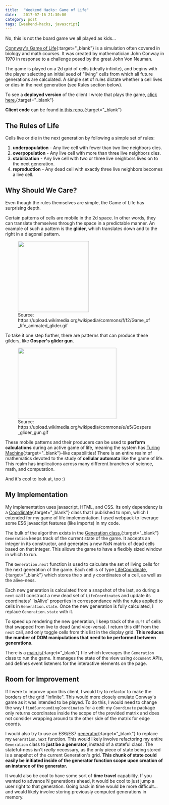 ```yaml
---
title:  "Weekend Hacks: Game of Life"
date:   2017-07-16 21:30:00
category: post
tags: [weekend-hacks, javascript]
---
```


No, this is not the board game we all played as kids...

[Connway's Game of Life][gol]{:target="_blank"} is a simulation often covered in biology and math courses. It was created by mathematician John Conway in 1970 in response to a challenge posed by the great John Von Neuman.

The game is played on a 2d grid of cells (ideally infinite), and begins with the player selecting an initial seed of "living" cells from which all future generations are calculated. A simple set of rules dictate whether a cell lives or dies in the next generation (see Rules section below).

To see a **deployed version** of the client I wrote that plays the game, [click here.][brian]{:target="_blank"}

**Client code** can be found [in this repo.][code]{:target="_blank"}

## The Rules of Life

Cells live or die in the next generation by following a simple set of rules:

1. **underpopulation** - Any live cell with fewer than two live neighbors dies.
2. **overpopulation** - Any live cell with more than three live neighbors dies.
3. **stabilization** - Any live cell with two or three live neighbors lives on to the next generation.
4. **reproduction** - Any dead cell with exactly three live neighbors becomes a live cell.


## Why Should We Care?

Even though the rules themselves are simple, the Game of Life has surprising depth.

Certain patterns of cells are mobile in the 2d space. In other words, they can translate themselves through the space in a predictable manner. An example of such a pattern is the **glider**, which translates down and to the right in a diagonal pattern.

<figure>
  <img src="https://upload.wikimedia.org/wikipedia/commons/f/f2/Game_of_life_animated_glider.gif" style="width:225px; height:225; margin:0px auto;">
  <figcaption>Source: https://upload.wikimedia.org/wikipedia/commons/f/f2/Game_of_life_animated_glider.gif </figcaption>
</figure>


To take it one step further, there are patterns that can produce these gilders, like **Gosper's glider gun**.

<figure>
  <img src="https://upload.wikimedia.org/wikipedia/commons/e/e5/Gospers_glider_gun.gif" style="width:312px; height:225; margin:0px auto;">
  <figcaption>Source: https://upload.wikimedia.org/wikipedia/commons/e/e5/Gospers_glider_gun.gif</figcaption>
</figure>

These mobile patterns and their producers can be used to **perform calculations** during an active game of life, meaning the system has [Turing Machine][turing]{:target="_blank"}-like capabilities! There is an entire realm of mathematics devoted to the study of **cellular automata** like the game of life. This realm has implications across many different branches of science, math, and computation.

And it's cool to look at, too :)

## My Implementation

My implementation uses javascript, HTML, and CSS. Its only dependency is a [Coordinate][coord]{:target="_blank"} class that I published to npm, which I extended for my game of life implementation. I used webpack to leverage some ES6 javascript features (like imports) in my code.

The bulk of the algorithm exists in the [Generation class.][generation]{:target="_blank"} `Generation` keeps track of the current state of the game. It accepts an integer in its constructor, and generates a new NxN matrix of dead cells based on that integer. This allows the game to have a flexibly sized window in which to run.

The `Generation.next` function is used to calculate the set of living cells for the next generation of the game. Each cell is of type [LifeCoordinate,][life]{:target="_blank"} which stores the x and y coordinates of a cell, as well as the alive-ness.

Each new generation is calculated from a snapshot of the last, so during a `next` call I construct a new dead set of `LifeCoordinate`s and update its coordinates' 'isAlive' properties in correspondance with the rules applied to cells in `Generation.state`. Once the new generation is fully calculated, I replace `Generation.state` with it.

To speed up rendering the new generation, I keep track of the `diff` of cells that swapped from live to dead (and vice-versa). I return this diff from the `next` call, and only toggle cells from this list in the display grid. **This reduces the number of DOM manipulations that need to be performed between generations.**

There is a [main.js][main]{:target="_blank"} file which leverages the `Generation` class to run the game. It manages the state of the view using `document` APIs, and defines event listeners for the interactive elements on the page.

## Room for Improvement

If I were to improve upon this client, I would try to refactor to make the borders of the grid "infinite". This would more closely emulate Conway's game as it was intended to be played. To do this, I would need to change the way I `findSurroundingCoordinates` for a cell: my `Coordinate` package only returns coordinates inside the scope of the provided matrix and does not consider wrapping around to the other side of the matrix for edge coords.

I would also try to use an ES6/ES7 [generator][generator]{:target="_blank"} to replace my `Generation.next` function. This would likely involve refactoring my entire `Generation` class to **just be a generator**, instead of a stateful class. The stateful-ness isn't *really* necessary, as the only piece of state being stored is a snapshot of the current Generation's grid. **This chunk of state could easily be initiated inside of the generator function scope upon creation of an instance of the generator.**

It would also be cool to have some sort of **time travel** capability. If you wanted to advance N generations ahead, it would be cool to just jump a user right to that generation. Going back in time would be more difficult... and would likely involve storing previously computed generations in memory.


[gol]: https://en.wikipedia.org/wiki/Conway%27s_Game_of_Life
[brian]: http://www.bambielli.com/thats-life-bro/
[code]: https://github.com/bambielli/thats-life-bro
[glider]: https://upload.wikimedia.org/wikipedia/commons/f/f2/Game_of_life_animated_glider.gif
[produce]: https://upload.wikimedia.org/wikipedia/commons/e/e5/Gospers_glider_gun.gif
[turing]: https://en.wikipedia.org/wiki/Turing_machine
[coord]: https://github.com/bambielli/Coordinate
[life]: https://github.com/bambielli/thats-life-bro/blob/master/assets/classes/LifeCoordinate.js
[generation]: https://github.com/bambielli/thats-life-bro/blob/master/assets/classes/Generation.js
[main]: https://github.com/bambielli/thats-life-bro/blob/master/assets/main.js
[generator]: https://developer.mozilla.org/en-US/docs/Web/JavaScript/Reference/Statements/function*
